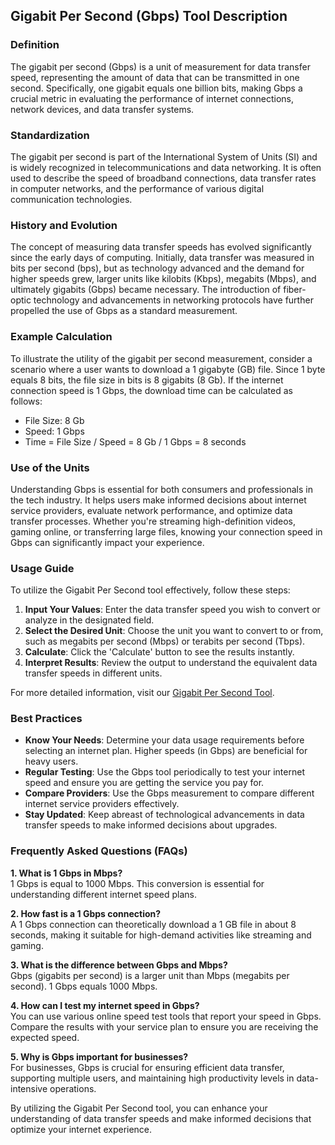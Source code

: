 ## Gigabit Per Second (Gbps) Tool Description

### Definition
The gigabit per second (Gbps) is a unit of measurement for data transfer speed, representing the amount of data that can be transmitted in one second. Specifically, one gigabit equals one billion bits, making Gbps a crucial metric in evaluating the performance of internet connections, network devices, and data transfer systems.

### Standardization
The gigabit per second is part of the International System of Units (SI) and is widely recognized in telecommunications and data networking. It is often used to describe the speed of broadband connections, data transfer rates in computer networks, and the performance of various digital communication technologies.

### History and Evolution
The concept of measuring data transfer speeds has evolved significantly since the early days of computing. Initially, data transfer was measured in bits per second (bps), but as technology advanced and the demand for higher speeds grew, larger units like kilobits (Kbps), megabits (Mbps), and ultimately gigabits (Gbps) became necessary. The introduction of fiber-optic technology and advancements in networking protocols have further propelled the use of Gbps as a standard measurement.

### Example Calculation
To illustrate the utility of the gigabit per second measurement, consider a scenario where a user wants to download a 1 gigabyte (GB) file. Since 1 byte equals 8 bits, the file size in bits is 8 gigabits (8 Gb). If the internet connection speed is 1 Gbps, the download time can be calculated as follows:

- File Size: 8 Gb
- Speed: 1 Gbps
- Time = File Size / Speed = 8 Gb / 1 Gbps = 8 seconds

### Use of the Units
Understanding Gbps is essential for both consumers and professionals in the tech industry. It helps users make informed decisions about internet service providers, evaluate network performance, and optimize data transfer processes. Whether you're streaming high-definition videos, gaming online, or transferring large files, knowing your connection speed in Gbps can significantly impact your experience.

### Usage Guide
To utilize the Gigabit Per Second tool effectively, follow these steps:
1. **Input Your Values**: Enter the data transfer speed you wish to convert or analyze in the designated field.
2. **Select the Desired Unit**: Choose the unit you want to convert to or from, such as megabits per second (Mbps) or terabits per second (Tbps).
3. **Calculate**: Click the 'Calculate' button to see the results instantly.
4. **Interpret Results**: Review the output to understand the equivalent data transfer speeds in different units.

For more detailed information, visit our [Gigabit Per Second Tool](https://www.inayam.co/unit-converter/data_transfer_speed_si).

### Best Practices
- **Know Your Needs**: Determine your data usage requirements before selecting an internet plan. Higher speeds (in Gbps) are beneficial for heavy users.
- **Regular Testing**: Use the Gbps tool periodically to test your internet speed and ensure you are getting the service you pay for.
- **Compare Providers**: Use the Gbps measurement to compare different internet service providers effectively.
- **Stay Updated**: Keep abreast of technological advancements in data transfer speeds to make informed decisions about upgrades.

### Frequently Asked Questions (FAQs)

**1. What is 1 Gbps in Mbps?**  
1 Gbps is equal to 1000 Mbps. This conversion is essential for understanding different internet speed plans.

**2. How fast is a 1 Gbps connection?**  
A 1 Gbps connection can theoretically download a 1 GB file in about 8 seconds, making it suitable for high-demand activities like streaming and gaming.

**3. What is the difference between Gbps and Mbps?**  
Gbps (gigabits per second) is a larger unit than Mbps (megabits per second). 1 Gbps equals 1000 Mbps.

**4. How can I test my internet speed in Gbps?**  
You can use various online speed test tools that report your speed in Gbps. Compare the results with your service plan to ensure you are receiving the expected speed.

**5. Why is Gbps important for businesses?**  
For businesses, Gbps is crucial for ensuring efficient data transfer, supporting multiple users, and maintaining high productivity levels in data-intensive operations.

By utilizing the Gigabit Per Second tool, you can enhance your understanding of data transfer speeds and make informed decisions that optimize your internet experience.